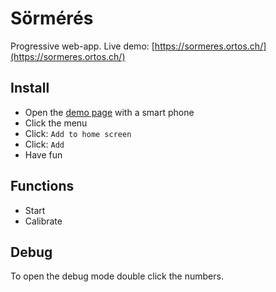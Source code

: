 Sörmérés
===

Progressive web-app. Live demo: [https://sormeres.ortos.ch/](https://sormeres.ortos.ch/)

## Install

- Open the [demo page](https://sormeres.ortos.ch/) with a smart phone
- Click the menu
- Click: `Add to home screen`
- Click: `Add`
- Have fun

## Functions

- Start
- Calibrate

## Debug

To open the debug mode double click the numbers.
